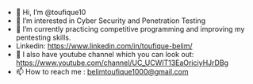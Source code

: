 - 👋 Hi, I’m @toufique10
- 👀 I’m interested in Cyber Security and Penetration Testing
- 🌱 I’m currently practicing competitive programming and improving my pentesting skills.
- Linkedin: https://www.linkedin.com/in/toufique-belim/
- 💞️ I also have youtube channel which you can look out: https://www.youtube.com/channel/UC_UCWIT13EaOriciyHJrDBg
- 📫 How to reach me : belimtoufique1000@gmail.com

<!---
toufique10/toufique10 is a ✨ special ✨ repository because its `README.md` (this file) appears on your GitHub profile.
You can click the Preview link to take a look at your changes.
--->
